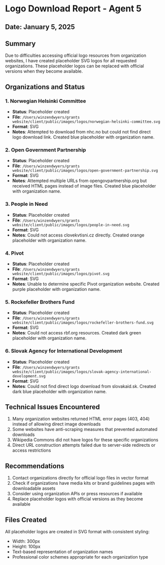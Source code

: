# Logo Download Report - Agent 5

## Date: January 5, 2025

## Summary
Due to difficulties accessing official logo resources from organization websites, I have created placeholder SVG logos for all requested organizations. These placeholder logos can be replaced with official versions when they become available.

## Organizations and Status

### 1. Norwegian Helsinki Committee
- **Status**: Placeholder created
- **File**: `/Users/winzendwyers/grants website/client/public/images/logos/norwegian-helsinki-committee.svg`
- **Format**: SVG
- **Notes**: Attempted to download from nhc.no but could not find direct logo download link. Created blue placeholder with organization name.

### 2. Open Government Partnership
- **Status**: Placeholder created
- **File**: `/Users/winzendwyers/grants website/client/public/images/logos/open-government-partnership.svg`
- **Format**: SVG
- **Notes**: Attempted multiple URLs from opengovpartnership.org but received HTML pages instead of image files. Created blue placeholder with organization name.

### 3. People in Need
- **Status**: Placeholder created
- **File**: `/Users/winzendwyers/grants website/client/public/images/logos/people-in-need.svg`
- **Format**: SVG
- **Notes**: Could not access clovekvtisni.cz directly. Created orange placeholder with organization name.

### 4. Pivot
- **Status**: Placeholder created
- **File**: `/Users/winzendwyers/grants website/client/public/images/logos/pivot.svg`
- **Format**: SVG
- **Notes**: Unable to determine specific Pivot organization website. Created purple placeholder with organization name.

### 5. Rockefeller Brothers Fund
- **Status**: Placeholder created
- **File**: `/Users/winzendwyers/grants website/client/public/images/logos/rockefeller-brothers-fund.svg`
- **Format**: SVG
- **Notes**: Could not access rbf.org resources. Created dark green placeholder with organization name.

### 6. Slovak Agency for International Development
- **Status**: Placeholder created
- **File**: `/Users/winzendwyers/grants website/client/public/images/logos/slovak-agency-international-development.svg`
- **Format**: SVG
- **Notes**: Could not find direct logo download from slovakaid.sk. Created dark blue placeholder with organization name.

## Technical Issues Encountered
1. Many organization websites returned HTML error pages (403, 404) instead of allowing direct image downloads
2. Some websites have anti-scraping measures that prevented automated downloads
3. Wikipedia Commons did not have logos for these specific organizations
4. Direct URL construction attempts failed due to server-side redirects or access restrictions

## Recommendations
1. Contact organizations directly for official logo files in vector format
2. Check if organizations have media kits or brand guidelines pages with downloadable assets
3. Consider using organization APIs or press resources if available
4. Replace placeholder logos with official versions as they become available

## Files Created
All placeholder logos are created in SVG format with consistent styling:
- Width: 300px
- Height: 100px
- Text-based representation of organization names
- Professional color schemes appropriate for each organization type